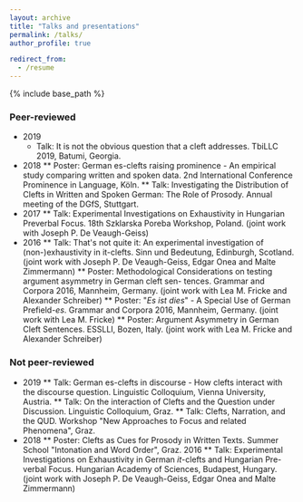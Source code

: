 ```yaml
---
layout: archive
title: "Talks and presentations"
permalink: /talks/
author_profile: true

redirect_from:
  - /resume
---
```


{% include base_path %}

### Peer-reviewed
* 2019
	* Talk: It is not the obvious question that a cleft addresses. TbiLLC 2019, Batumi, Georgia.
* 2018
** Poster: German es-clefts raising prominence - An empirical study comparing written and
spoken data. 2nd International Conference Prominence in Language, Köln.
** Talk: Investigating the Distribution of Clefts in Written and Spoken German: The Role of
Prosody. Annual meeting of the DGfS, Stuttgart.
* 2017
** Talk: Experimental Investigations on Exhaustivity in Hungarian Preverbal Focus. 18th Szklarska
Poreba Workshop, Poland. (joint work with Joseph P. De Veaugh-Geiss)
* 2016
** Talk: That's not quite it: An experimental investigation of (non-)exhaustivity in it-clefts.
Sinn und Bedeutung, Edinburgh, Scotland. (joint work with Joseph P. De Veaugh-Geiss,
Edgar Onea and Malte Zimmermann)
** Poster: Methodological Considerations on testing argument asymmetry in German cleft sen-
tences. Grammar and Corpora 2016, Mannheim, Germany. (joint work with Lea M. Fricke
and Alexander Schreiber)
** Poster: "*Es ist dies*" - A Special Use of German Prefield-*es*. Grammar and Corpora 2016,
Mannheim, Germany. (joint work with Lea M. Fricke)
** Poster: Argument Asymmetry in German Cleft Sentences. ESSLLI, Bozen, Italy. (joint work
with Lea M. Fricke and Alexander Schreiber)

### Not peer-reviewed
* 2019
** Talk: German es-clefts in discourse - How clefts interact with the discourse question. Linguistic
Colloquium, Vienna University, Austria.
** Talk: On the interaction of Clefts and the Question under Discussion. Linguistic Colloquium,
Graz.
** Talk: Clefts, Narration, and the QUD. Workshop "New Approaches to Focus and related
Phenomena", Graz.
* 2018
** Poster: Clefts as Cues for Prosody in Written Texts. Summer School "Intonation and Word
Order", Graz.
2016
** Talk: Experimental Investigations on Exhaustivity in German *it*-clefts and Hungarian Pre-
verbal Focus. Hungarian Academy of Sciences, Budapest, Hungary. (joint work with Joseph
P. De Veaugh-Geiss, Edgar Onea and Malte Zimmermann)
